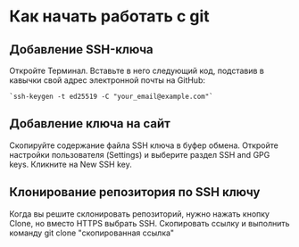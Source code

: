 # Как начать работать с git
## Добавление SSH-ключа
Откройте Терминал. Вставьте в него следующий код, подставив в кавычки свой адрес электронной почты на GitHub:

    `ssh-keygen -t ed25519 -C "your_email@example.com"`

## Добавление ключа на сайт
Скопируйте содержание файла SSH ключа в буфер обмена. Откройте настройки пользователя (Settings) и выберите раздел SSH and GPG keys. Кликните на New SSH key.

## Клонирование репозитория по SSH ключу
Когда вы решите склонировать репозиторий, нужно нажать кнопку Clone, но вместо HTTPS выбрать SSH. Скопировать ссылку и выполнить
команду git clone "скопированная ссылка"